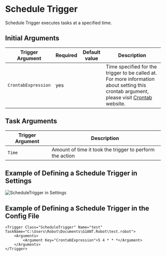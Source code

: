 # Schedule Trigger

Schedule Trigger executes tasks at a specified time.

## Initial Arguments

| Trigger Argument | Required | Default value | Description |
| -------- | ---- | -------- | ------------- |
| `CrontabExpression` | yes |  | Time specified for the trigger to be called at. For more information about setting this crontab argument, please visit [Crontab](https://crontab.guru/) website. |

## Task Arguments

| Trigger Argument | Description |
| -------- | ---- |
| `Time` | Amount of time it took the trigger to perform the action |

## Example of Defining a Schedule Trigger in Settings

![ScheduleTrigger in Settings](/G1ANT.Addon.Core/Triggers/https://manual.g1ant.com/link/G1ANT.Manual/-assets/scheduletriggerexample.png)

## Example of Defining a Schedule Trigger in the Config File

```G1ANT
<Trigger Class="ScheduleTrigger" Name="test" TaskName="C:\Users\Robot\Documents\G1ANT.Robot\test.robot">
	<Arguments>
		<Argument Key="CrontabExpression">5 4 * * *</Argument>
	</Arguments>
</Trigger>
```
